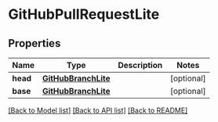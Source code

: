 # GitHubPullRequestLite

## Properties
Name | Type | Description | Notes
------------ | ------------- | ------------- | -------------
**head** | [**GitHubBranchLite**](GitHubBranchLite.md) |  | [optional] 
**base** | [**GitHubBranchLite**](GitHubBranchLite.md) |  | [optional] 

[[Back to Model list]](../README.md#documentation-for-models) [[Back to API list]](../README.md#documentation-for-api-endpoints) [[Back to README]](../README.md)

